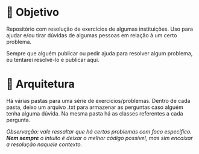# 🍭 Objetivo #

Repositório com resolução de exercícios de algumas instituições. Uso para ajudar e/ou tirar dúvidas de algumas pessoas em relação à um certo problema.

Sempre que alguém publicar ou pedir ajuda para resolver algum problema, eu tentarei resolvê-lo e publicar aqui.

# 🧁 Arquitetura

Há várias pastas para uma série de exercícios/problemas. Dentro de cada pasta, deixo um arquivo .txt para armazenar as perguntas caso alguém tenha alguma dúvida. Na mesma pasta há as classes referentes a cada pergunta.

_Observação: vale ressaltar que há certos problemas com foco específico. **Nem sempre** o intuito é deixar o melhor código possível, mas sim encaixar a resolução naquele contexto._
